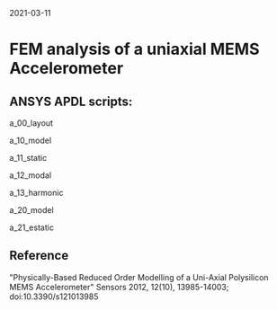 2021-03-11

# FEM analysis of a uniaxial MEMS Accelerometer

## ANSYS APDL scripts:

a_00_layout

a_10_model

a_11_static

a_12_modal

a_13_harmonic

a_20_model

a_21_estatic


## Reference
"Physically-Based Reduced Order Modelling of a Uni-Axial Polysilicon MEMS Accelerometer" Sensors 2012, 12(10), 13985-14003; doi:10.3390/s121013985
